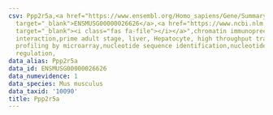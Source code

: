 ```yaml
---
csv: Ppp2r5a,<a href="https://www.ensembl.org/Homo_sapiens/Gene/Summary?db=core;g=ENSMUSG00000026626"
  target="_blank">ENSMUSG00000026626</a>,<a href="https://www.ncbi.nlm.nih.gov/pubmed/23834426"
  target="_blank"><i class="fas fa-file"></i></a>",chromatin immunoprecipitation assay,direct
  interaction,prime adult stage, liver, Hepatocyte, high throughput transcription
  profiling by microarray,nucleotide sequence identification,nucleotide sequence identification,transcriptional
  regulation,
data_alias: Ppp2r5a
data_id: ENSMUSG00000026626
data_numevidence: 1
data_species: Mus musculus
data_taxid: '10090'
title: Ppp2r5a
---
```

